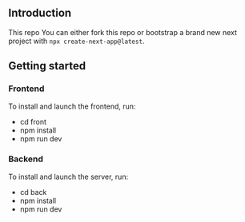 ## Introduction
This repo 
You can either fork this repo or bootstrap a brand new next project with `npx create-next-app@latest`.

## Getting started

### Frontend
To install and launch the frontend, run:
- cd front
- npm install
- npm run dev

### Backend
To install and launch the server, run:
- cd back
- npm install
- npm run dev
